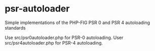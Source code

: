 psr-autoloader
==============

Simple implementations of the PHP-FIG PSR 0 and PSR 4 autoloading standards


Use src/psr0autoloader.php for PSR-0 autoloading.  User src/psr4autoloader.php for PSR-4 autoloading.
